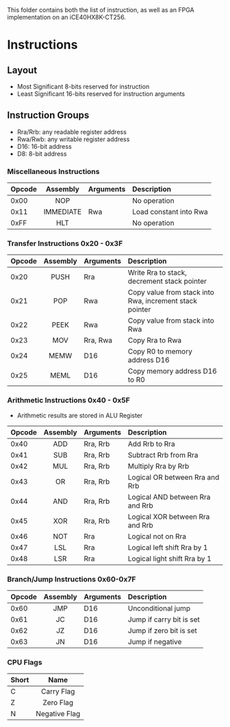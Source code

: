 This folder contains both the list of instruction, as well as an FPGA implementation on an iCE40HX8K-CT256.


# Instructions

## Layout

- Most Significant 8-bits reserved for instruction
- Least Significant 16-bits reserved for instruction arguments

## Instruction Groups

- Rra/Rrb: any readable register address
- Rwa/Rwb: any writable register address
- D16: 16-bit address
- D8: 8-bit address

### Miscellaneous Instructions

| Opcode | Assembly  | Arguments | Description            |
|--------|:---------:|:----------|:-----------------------|
| 0x00   |    NOP    |           | No operation           |
| 0x11   | IMMEDIATE | Rwa       | Load constant into Rwa |
| 0xFF   |    HLT    |           | No operation           |

### Transfer Instructions 0x20 - 0x3F

| Opcode | Assembly | Arguments | Description                                             |
|--------|:--------:|:----------|:--------------------------------------------------------|
| 0x20   |   PUSH   | Rra       | Write Rra to stack, decrement stack pointer             |
| 0x21   |   POP    | Rwa       | Copy value from stack into Rwa, increment stack pointer |
| 0x22   |   PEEK   | Rwa       | Copy value from stack into Rwa                          |
| 0x23   |   MOV    | Rra, Rwa  | Copy Rra to Rwa                                         |
| 0x24   |   MEMW   | D16       | Copy R0 to memory address D16                           |
| 0x25   |   MEML   | D16       | Copy memory address D16 to R0                           |

### Arithmetic Instructions 0x40 - 0x5F

- Arithmetic results are stored in ALU Register

| Opcode | Assembly | Arguments | Description                     |
|--------|:--------:|:----------|:--------------------------------|
| 0x40   |   ADD    | Rra, Rrb  | Add Rrb to Rra                  |
| 0x41   |   SUB    | Rra, Rrb  | Subtract Rrb from Rra           |
| 0x42   |   MUL    | Rra, Rrb  | Multiply Rra by Rrb             |
| 0x43   |    OR    | Rra, Rrb  | Logical OR between Rra and Rrb  |
| 0x44   |   AND    | Rra, Rrb  | Logical AND between Rra and Rrb |
| 0x45   |   XOR    | Rra, Rrb  | Logical XOR between Rra and Rrb |
| 0x46   |   NOT    | Rra       | Logical not on Rra              |
| 0x47   |   LSL    | Rra       | Logical left shift Rra by 1     |
| 0x48   |   LSR    | Rra       | Logical light shift Rra by 1    |

### Branch/Jump Instructions 0x60-0x7F

| Opcode | Assembly | Arguments | Description              |
|--------|:--------:|:----------|:-------------------------|
| 0x60   |   JMP    | D16       | Unconditional jump       |
| 0x61   |    JC    | D16       | Jump if carry bit is set |
| 0x62   |    JZ    | D16       | Jump if zero bit is set  |
| 0x63   |    JN    | D16       | Jump if negative         |

### CPU Flags

| Short |     Name      |
|-------|:-------------:|
| C     |  Carry Flag   |
| Z     |   Zero Flag   |
| N     | Negative Flag |
